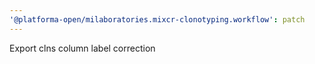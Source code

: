 ```yaml
---
'@platforma-open/milaboratories.mixcr-clonotyping.workflow': patch
---
```


Export clns column label correction
